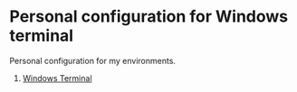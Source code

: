 # Personal configuration for Windows terminal

Personal configuration for my environments.

1. [Windows Terminal](Windows%20Teminal)
